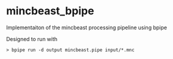 mincbeast_bpipe
===============

Implementaiton of the mincbeast processing pipeline using bpipe

Designed to run with

```
> bpipe run -d output mincbeast.pipe input/*.mnc
```
